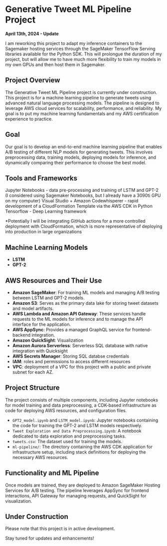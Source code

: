# Generative Tweet ML Pipeline Project

**April 13th, 2024 - Update**

I am reworking this project to adapt my inference containers to the Sagemaker hosting services through the SageMaker TensorFlow Serving libraries available for the Python SDK. This will prolongue the duration of my project, but will allow me to have much more flexibility to train my models in my own GPUs and then host them in Sagemaker.

## Project Overview

The Generative Tweet ML Pipeline project is currently under construction. This project is for a machine learning pipeline to generate tweets using advanced natural language processing models. The pipeline is designed to leverage AWS cloud services for scalability, performance, and reliability. My goal is to put my machine learning fundamentals and my AWS certification experience to practice. 

## Goal

Our goal is to develop an end-to-end machine learning pipeline that enables A/B testing of different NLP models for generating tweets. This involves preprocessing data, training models, deploying models for inference, and dynamically comparing their performance to choose the best model.

## Tools and Frameworks

Jupyter Notebooks - data pre-processing and training of LSTM and GPT-2 (I considered using Sagemaker Notebooks, but I already have a 3090ti GPU on my computer)
Visual Studio + Amazon Codewhisperer - rapid development of a CloudFormation Template via the AWS CDK in Python
Tensorflow - Deep Learning framework

*Potentially I will be integrating GitHub actions for a more controlled deployment with CloudFormation, which is more representative of deploying into production in large organizations

## Machine Learning Models

- **LSTM**
- **GPT-2**

## AWS Resources and Their Use

- **Amazon SageMaker**: For training ML models and managing A/B testing between LSTM and GPT-2 models.
- **Amazon S3**: Serves as the primary data lake for storing tweet datasets and model artifacts.
- **AWS Lambda and Amazon API Gateway**: These services  handle requests to the ML models for inference and to manage the API interface for the application.
- **AWS AppSync**: Provides a managed GraphQL service for frontend-backend integration.
- **Amazon QuickSight**: Visualization
- **Amazon Aurora Serverless**: Serverless SQL database with native integration with Quicksight
- **AWS Secrets Manager**: Storing SQL databse credentials
- **IAM**: roles and permissions to access different resources
- **VPC**: deployment of a VPC for this project with a public and private subnet for each AZ. 

## Project Structure

The project consists of multiple components, including Jupyter notebooks for model training and data preprocessing, a CDK-based infrastructure as code for deploying AWS resources, and configuration files.

- `GPT2_model.ipynb` and `LSTM_model.ipynb`: Jupyter notebooks containing the code for training the GPT-2 and LSTM models respectively.
- `Tweet Exploration and Data Preprocessing.ipynb`: A notebook dedicated to data exploration and preprocessing tasks.
- `tweets.csv`: The dataset used for training the models.
- `ml-pipeline/`: The directory containing the AWS CDK application for infrastructure setup, including stack definitions for deploying the necessary AWS resources.

## Functionality and ML Pipeline

Once models are trained, they are deployed to Amazon SageMaker Hosting Services for A/B testing. The pipeline leverages AppSync for frontend interactions, API Gateway for managing requests, and QuickSight for visualization.

## Under Construction

Please note that this project is in active development. 

Stay tuned for updates and enhancements!
